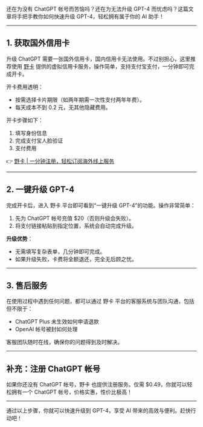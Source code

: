 还在为没有 ChatGPT 帐号而苦恼吗？还在为无法升级 GPT-4 而忧虑吗？这篇文章将手把手教你如何快速升级 GPT-4，轻松拥有属于你的 AI 助手！

---

## 1. 获取国外信用卡

升级 ChatGPT 需要一张国外信用卡，国内信用卡无法使用。不过别担心，这里推荐使用 [野卡](https://bit.ly/bewildcard) 提供的虚拟信用卡服务，操作简单，支持支付宝支付，一分钟即可完成开卡。

开卡费用透明：  
- 按需选择卡片期限（如两年期需一次性支付两年年费）。  
- 每天成本不到 0.2 元，无其他隐藏费用。

开卡步骤如下：  
1. 填写身份信息  
2. 完成支付宝人脸验证  
3. 支付费用  

👉 [野卡 | 一分钟注册，轻松订阅海外线上服务](https://bit.ly/bewildcard)

---

## 2. 一键升级 GPT-4

完成开卡后，进入 野卡 平台即可看到“一键升级 GPT-4”的功能。操作非常简单：  
1. 先为 ChatGPT 帐号充值 $20（否则升级会失败）。  
2. 将支付链接粘贴到指定位置，系统会自动完成升级。  

**升级优势**：  
- 无需填写复杂表单，几分钟即可完成。  
- 如果升级失败，卡费将全额退还，完全无后顾之忧。

---

## 3. 售后服务

在使用过程中遇到任何问题，都可以通过 野卡 平台的客服系统与团队沟通，包括但不限于：  
- ChatGPT Plus 未生效如何申请退款  
- OpenAI 帐号被封如何处理  

客服团队随时在线，确保你的问题得到及时解决。

---

## 补充：注册 ChatGPT 帐号

如果你还没有 ChatGPT 帐号，野卡 也提供注册服务。仅需 $0.49，你就可以轻松拥有一个 ChatGPT 帐号，价格实惠，性价比极高！

---

通过以上步骤，你就可以快速升级到 GPT-4，享受 AI 带来的高效与便利。赶快行动吧！